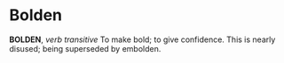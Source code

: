 # Bolden

**BOLDEN**, _verb transitive_ To make bold; to give confidence. This is nearly disused; being superseded by embolden.
